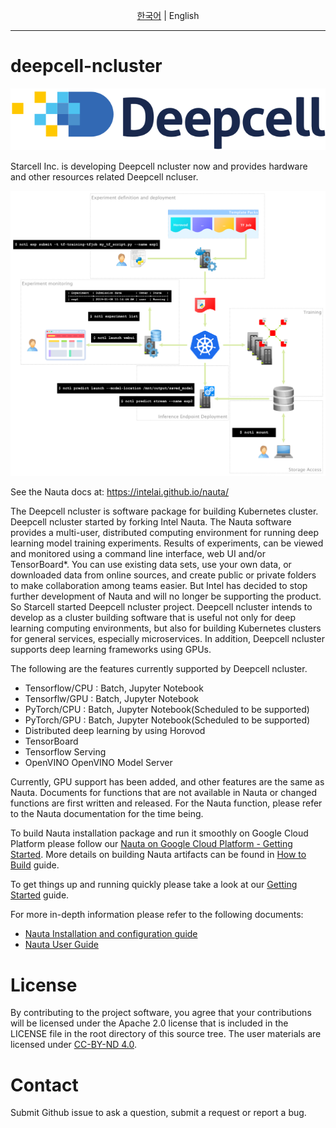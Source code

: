 <p align="center">
  <a href="README.md">한국어</a> |
  <span>English</span>
</p>

---

# deepcell-ncluster

[![banner](docs/deepcell.svg)](http://starcell.co.kr)

Starcell Inc. is developing Deepcell ncluster now and provides hardware and other resources related Deepcell ncluser.

![Nauta Diagram](docs/nauta.png)



See the Nauta docs at: https://intelai.github.io/nauta/


The Deepcell ncluster is software package for building Kubernetes cluster. Deepcell ncluster started by forking Intel Nauta. The Nauta software provides a multi-user, distributed computing environment for running deep learning model training experiments. Results of experiments, can be viewed and monitored using a command line interface, web UI and/or TensorBoard*. You can use existing data sets, use your own data, or downloaded data from online sources, and create public or private folders to make collaboration among teams easier.
But Intel has decided to stop further development of Nauta and will no longer be supporting the product. So Starcell started Deepcell ncluster project. Deepcell ncluster intends to develop as a cluster building software that is useful not only for deep learning computing environments, but also for building Kubernetes clusters for general services, especially microservices.
In addition, Deepcell ncluster supports deep learning frameworks using GPUs.

The following are the features currently supported by Deepcell ncluster.

* Tensorflow/CPU : Batch, Jupyter Notebook  
* Tensorflw/GPU : Batch, Jupyter Notebook  
* PyTorch/CPU : Batch, Jupyter Notebook(Scheduled to be supported)  
* PyTorch/GPU : Batch, Jupyter Notebook(Scheduled to be supported)  
* Distributed deep learning by using Horovod  
* TensorBoard  
* Tensorflow Serving  
* OpenVINO OpenVINO Model Server

Currently, GPU support has been added, and other features are the same as Nauta. Documents for functions that are not available in Nauta or changed functions are first written and released. For the Nauta function, please refer to the Nauta documentation for the time being.

To build Nauta installation package and run it smoothly on Google Cloud Platform please follow our [Nauta on Google Cloud Platform - Getting Started](toolbox/providers/gcp/gcp.md). More details on building Nauta artifacts can be found in [How to Build](docs/installation-and-configuration/How_to_Build_Nauta/HBN.md) guide.

To get things up and running quickly please take a look at our [Getting Started](docs/user-guide/actions/getting_started.md) guide.

For more in-depth information please refer to the following documents:

- [Nauta Installation and configuration guide](docs/installation-and-configuration/) 
- [Nauta User Guide](docs/user-guide/README.md)

# License

By contributing to the project software, you agree that your contributions will be licensed under the Apache 2.0 license that is included in the LICENSE file in the root directory of this source tree.
The user materials are licensed under [CC-BY-ND 4.0](https://creativecommons.org/licenses/by-nd/4.0/legalcode).

# Contact

Submit Github issue to ask a question, submit a request or report a bug.
